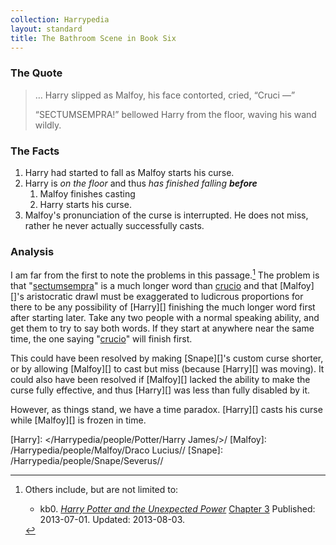 ```yaml
---
collection: Harrypedia
layout: standard
title: The Bathroom Scene in Book Six
---
```


### The Quote

> … Harry slipped as Malfoy, his face contorted, cried, “Cruci —”
>
> “SECTUMSEMPRA!” bellowed Harry from the floor, waving his wand wildly.

### The Facts

1. Harry had started to fall as Malfoy starts his curse.
1. Harry is _on the floor_ and thus _has finished falling_ **_before_**
   1. Malfoy finishes casting
   1. Harry starts his curse.
1. Malfoy's pronunciation of the curse is interrupted. He does not miss, rather
   he never actually successfully casts.

### Analysis

I am far from the first to note the problems in this passage.[^230125-1] The
problem is that "[sectumsempra][]" is a much longer word than [crucio][] and
that [Malfoy][]'s aristocratic drawl must be exaggerated to ludicrous
proportions for there to be any possibility of [Harry][] finishing the much
longer word first after starting later. Take any two people with a normal
speaking ability, and get them to try to say both words. If they start at
anywhere near the same time, the one saying "[crucio][]" will finish first.

This could have been resolved by making [Snape][]'s custom curse shorter, or by
allowing [Malfoy][] to cast but miss (because [Harry][] was moving). It could
also have been resolved if [Malfoy][] lacked the ability to make the curse fully
effective, and thus [Harry][] was less than fully disabled by it.

However, as things stand, we have a time paradox. [Harry][] casts his curse
while [Malfoy][] is frozen in time.

[sectumsempra]: /Harrypedia/magic/spells/sectumsempra/
[crucio]: /Harrypedia/magic/spells/cruciatus/
[Harry]: </Harrypedia/people/Potter/Harry James/>/
[Malfoy]: /Harrypedia/people/Malfoy/Draco Lucius//
[Snape]: /Harrypedia/people/Snape/Severus//

[^230125-1]: Others include, but are not limited to:

    - kb0. _[Harry Potter and the Unexpected Power][]_
      [Chapter 3](https://www.fanfiction.net/s/9444812/3/Harry-Potter-and-the-Unexpected-Power)
      Published: 2013-07-01. Updated: 2013-08-03.

[Harry Potter and the Unexpected Power]: https://www.fanfiction.net/s/9444812/
